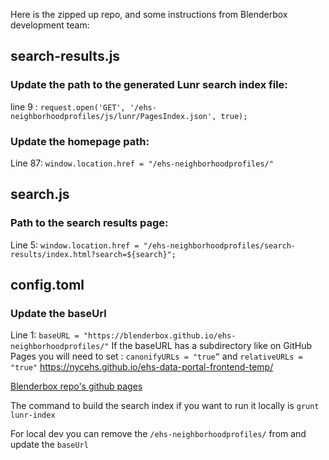 
Here is the zipped up repo, and some instructions from Blenderbox development team:

## search-results.js

### Update the path to the generated Lunr search index file:
line 9 : `request.open('GET', '/ehs-neighborhoodprofiles/js/lunr/PagesIndex.json', true);`

### Update the homepage path:
Line 87: `window.location.href = "/ehs-neighborhoodprofiles/"`

## search.js

### Path to the search results page:
Line 5:  `window.location.href = "/ehs-neighborhoodprofiles/search-results/index.html?search=${search}";`

## config.toml

### Update the baseUrl
Line 1:  `baseURL = "https://blenderbox.github.io/ehs-neighborhoodprofiles/"`
If the baseURL has a subdirectory like on GitHub Pages you will need to set : `canonifyURLs = "true”` and `relativeURLs = "true"`
https://nycehs.github.io/ehs-data-portal-frontend-temp/

[Blenderbox repo's github pages](https://blenderbox.github.io/ehs-neighborhoodprofiles/)

The command to build the search index if you want to run it locally is `grunt lunr-index`

For local dev you can remove the `/ehs-neighborhoodprofiles/` from and update the `baseUrl`

